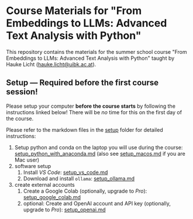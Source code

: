 # Course Materials for "From Embeddings to LLMs: Advanced Text Analysis with Python"

This repository contains the materials for the summer school course  "From Embeddings to LLMs: Advanced Text Analysis with Python" taught by Hauke Licht (hauke.licht@uibk.ac.at).

## Setup &mdash; Required before the first course session!

Please setup your computer **before the course starts** by following the instructions linked below!
There will be *no* time for this on the first day of the course.

Please refer to the markdown files in the [setup](./setup/) folder for detailed instructions:

1. Setup python and conda on the laptop you will use during the course: [setup_python_with_anaconda.md](./setup/setup_python_with_anaconda.md) (also see [setup_macos.md](./setup/setup_macos.md) if you are Mac user)
2. software setup
    1. Install *VS Code*: [setup_vs_code.md](./setup/setup_vs_code.md)
    2. Download and install `ollama`: [setup_ollama.md](./setup/setup_ollama.md)
3. create external accounts
    1. Create a Google Colab (optionally, upgrade to _Pro_): [setup_google_colab.md](./setup/setup_google_colab.md)
    2. optional: Create and OpenAI account and API key (optionally, upgrade to _Pro_): [setup_openai.md](./setup/setup_openai.md)
